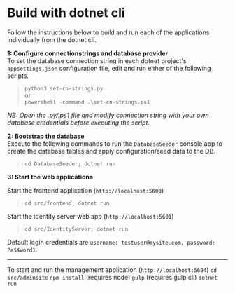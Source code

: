 # Build with dotnet cli  
Follow the instructions below to build and run each of the applications individually from the dotnet cli.

**1: Configure connectionstrings and database provider**  
To set the database connection string in each dotnet project's `appsettings.json` configuration file, edit and run either of the following scripts. 

> `python3 set-cn-strings.py`  
or  
> `powershell -command .\set-cn-strings.ps1`  

*NB: Open the .py/.ps1 file and modify connection string with your own database credentials before executing the script.*

**2: Bootstrap the database**  
Execute the following commands to run the `DatabaseSeeder` console app to create the database tables and apply configuration/seed data to the DB.  

> `cd DatabaseSeeder; dotnet run`  


**3: Start the web applications**  


Start the frontend application (`http://localhost:5600`)
> `cd src/frontend; dotnet run`  

Start the identity server web app (`http://localhost:5601`)
> `cd src/IdentityServer; dotnet run`  

Default login credentials are `username: testuser@mysite.com, password: Pa$$word1`.   
  
***  
  
To start and run the management application (`http://localhost:5604`)
`cd src/adminsite`
`npm install` (requires node)
`gulp` (requires gulp cli)
`dotnet run`  